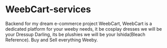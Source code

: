 # WeebCart-services
Backend for my dream e-commerce project WeebCart, WeebCart is a dedicated platform for your weeby needs, it be cosplay dresses we will be your Dressup Darling, its be plushies we will be your Ishida(Bleach Reference). Buy and Sell everything Weeby.

